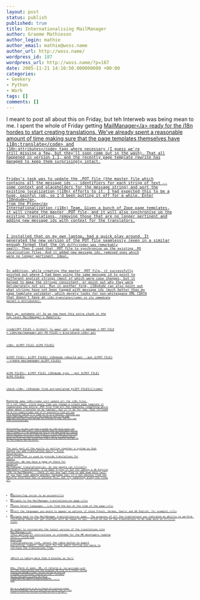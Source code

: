 ```yaml
---
layout: post
status: publish
published: true
title: Internationalising MailManager
author: Graeme Mathieson
author_login: mathie
author_email: mathie@woss.name
author_url: http://woss.name/
wordpress_id: 187
wordpress_url: http://woss.name/?p=187
date: 2005-11-21 14:10:50.000000000 +00:00
categories:
- Geekery
- Python
- Work
tags: []
comments: []
---
```

I meant to post all about this on Friday, but teh Interweb was being mean to me.  I spent the whole of Friday getting <a href="http:&#47;&#47;www.logicalware.com&#47;">MailManager<&#47;a> ready for the i18n hordes to start creating translations.  We've already spent a reasonable amount of time making sure that the page templates themselves have <code>i18n:translate<&#47;code> and <code>i18n:attributes<&#47;code> tags where necessary (I guess we're still missing a few, but they'll soon come out in the wash).  That all happened in version 1.1, and the recently page template rewrite has managed to keep them surprisingly intact.

Friday's task was to update the .POT file (the master file which contains all the message ids -- identifiers for each string of text -- some context and placeholders for the message string) and port the existing localization (l10n) efforts to it.  I had expected this to be a huge, painful job, so I'd been putting it off for a while.  Enter <a href="http:&#47;&#47;plone.org&#47;products&#47;i18ndude">i18ndude<&#47;a>, from the <a href="http:&#47;&#47;plone.org&#47;">Plone<&#47;a> Internationalization (i18n) Team.  Given a bunch of Zope page templates, it will create the master .POT file, and it will also synchronise up the existing translations, removing those that are no longer pertinent and adding new message ids with context for the translators.

I installed that on my own laptop, had a quick play around.  It generated the new version of the POT file seamlessly (even in a similar enough format that the <code>CVS diff<&#47;code> was remarkably small).  Then I used that .POT file to synchronise up the existing .PO localisation files.  And it added new message ids, removed ones which were no longer pertinent.  Ideal.

In addition, while creating the master .POT file, it successfully pointed out where I had been using the same message id to point to different english strings (most of which were case changes, but it helped to make the strings consistent, or point out why they were deliberately not so).  Run in another form, i18ndude can also point out what strings have not been tagged with message ids (much better than my page template validator, which merely looks for non-whitespace XML CDATA that doesn't have an <code>i18n:translate<&#47;code> in its immediate parent's attributes).

Next up: automate it!  So we now have this extra chunk in the top-level MailManager's Makefile:

[code]ZPT_FILES = $(shell ls www&#47;*.zpt | grep -v manage_)
POT_FILE = i18n&#47;mailmanager.pot
PO_FILES = $(wildcard i18n&#47;*.po)

i18n: $(POT_FILE) $(PO_FILES)

$(POT_FILE): $(ZPT_FILES)
	i18ndude rebuild-pot --pot $(POT_FILE) --create mailmanager $(ZPT_FILES)

$(PO_FILES): $(POT_FILE)
	i18ndude sync --pot $(POT_FILE) $(PO_FILES)

check-i18n:
	i18ndude find-untranslated $(ZPT_FILES)[&#47;code]

Running <code>make i18n<&#47;code> will update all the i18n files.  It's not ideal, since every time you change a single page template it regenerates the entire .POT file from all the templates (something which takes about 2 minutes on my laptop), but it'll do for now.  That followed by a <code>cvs commit<&#47;code> and it'll eventually find its way into Rosetta (which I'll come on to in a minute).  Running <code>make check-i18n<&#47;code> will list all the chunks of text in the page templates that don't have message ids attached to them, and note some other errors&#47;warnings.

Unfortunately, we don't yet have a system for i18n which covers the strings in the code itself.  That's another task to investigate shortly (but I suspect I'll be spending the rest of the week doing bill-paying consulting work, so it will have to wait!).  I also need to revisit the use of singulars vs plurals since I suspect there is a better way of doing this with the i18n system than simply having separate message ids for the singular and the plural.

The next part of the puzzle is getting together a system so that people can add translations easily.  Enter <a href="https:&#47;&#47;launchpad.net&#47;rosetta">Rosetta<&#47;a>, the system that is used to provide translations for <a href="http:&#47;&#47;www.ubuntulinux.org&#47;">Ubuntu Linux<&#47;a>.  We now have a page up there for <a href="https:&#47;&#47;launchpad.net&#47;products&#47;mailmanager&#47;+translations">managing MailManager translations<&#47;a>.  So now people can trivially add&#47;modify translations.  I've been trying it out for adding a UK English l10n to MailManager - check it out and feel free to add some more text!  If you feel like adding another language too, it's not obvious from the Rosetta interface how to achieve this, but try something along the lines of:

<ul>
  <li><a href="https:&#47;&#47;launchpad.net&#47;+login">Register&#47;log in<&#47;a> to an account<&#47;li>
  <li>Navigate to the <a href="https:&#47;&#47;launchpad.net&#47;products&#47;mailmanager&#47;+translations">MailManager translations<&#47;a> page.<&#47;li>
  <li>Choose <a href="https:&#47;&#47;launchpad.net&#47;rosetta&#47;prefs">Select Languages...<&#47;a> from the box at the side of the page.<&#47;li>
  <li>Select the languages you would to appear as options (I chose French, German, Gaelic and UK English, for example).<&#47;li>
  <li>Navigate back to the <a href="https:&#47;&#47;launchpad.net&#47;products&#47;mailmanager&#47;+translations">MailManager translations<&#47;a> page.  The progress of all the translations you indicated an ability to perform (including those not yet started) will be shown to you.  Click on one of the translations to do some work on it!<&#47;li>
<&#47;ul>

In order to incorporate the latest version of the translations into <a href="http:&#47;&#47;www.logicalware.com&#47;">MailManager<&#47;a> (this portion of instructions is intended for the MM developers reading this!), click the <a href="https:&#47;&#47;launchpad.net&#47;products&#47;mailmanager&#47;+series&#47;head&#47;+pots&#47;mailmanager&#47;+export">Download translations<&#47;a> link, select the radio button to export everything, submit, then wait for the email telling you where to retrieve the translations from.

(Which is taking more than 5 minutes so far!)

Aha, there it goes.  OK, it returns a <code>.tar.gz<&#47;code> with all the translations and the original PO file in a folder called <code>rosetta-mailmanager<&#47;code>.  Unlike the way we have the filenames (as <code>mailmanager-[langcode].po<&#47;code> -- presumably how PTS likes them?), it simply has them as <code>[langcode].po<&#47;code>.  From what I can tell, it has also stripped some of the comments (including the default text) from its files.

Next up is documentation on how to integrate the translation changes back into MailManager, but we'll leave that for another time, as I have a quote to confirm for this work I'm doing the rest of the week...
